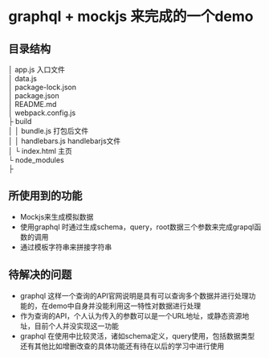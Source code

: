 # graphql + mockjs 来完成的一个demo

## 目录结构
 │ app.js                     入口文件      
 │ data.js    
 │ package-lock.json    
 │ package.json    
 │ README.md    
 │ webpack.config.js        
 ├ build    
 │  │ bundle.js               打包后文件      
 │  │ handlebars.js           handlebarjs文件    
 │  └ index.html              主页    
 └ node_modules      
    ├      



## 所使用到的功能
- Mockjs来生成模拟数据
- 使用graphql 时通过生成schema，query，root数据三个参数来完成grapql函数的调用
- 通过模板字符串来拼接字符串

## 待解决的问题
- graphql 这样一个查询的API官网说明是具有可以查询多个数据并进行处理功能的，在demo中自身并没能利用这一特性对数据进行处理
- 作为查询的API，个人认为传入的参数可以是一个URL地址，或静态资源地址，目前个人并没实现这一功能
- graphql 在使用中比较灵活，诸如schema定义，query使用，包括数据类型还有其他比如增删改查的具体功能还有待在以后的学习中进行使用

